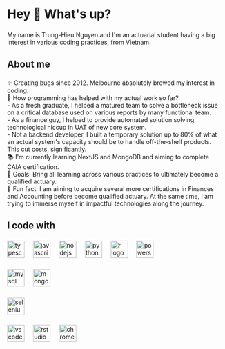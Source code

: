 <h1 align="left">Hey 👋 What's up?</h1>

###

<p align="left">My name is Trung-Hieu Nguyen and I'm an actuarial student having a big interest in various coding practices, from Vietnam.</p>

###

<h2 align="left">About me</h2>

###

<p align="left">✨ Creating bugs since 2012. Melbourne absolutely  brewed my interest in coding. <br>💪 How programming has helped with my actual work so far?<br>- As a fresh graduate, I helped a matured team to solve a bottleneck issue on a critical database used on various reports by many functional team.<br>- As a finance guy, I helped to provide automated solution solving technological hiccup in UAT of new core system. <br>- Not a backend developer, I built a temporary solution up to 80% of what an actual system's capacity should be to handle off-the-shelf products. This cut costs, significantly.  <br>📚 I'm currently learning NextJS and MongoDB and aiming to complete CAIA certification.<br>🎯 Goals: Bring all learning across various practices to ultimately become a qualified actuary.<br>🎲 Fun fact: I am aiming to acquire several more certifications in Finances and Accounting before become qualified actuary. At the same time, I am trying to immerse myself in impactful technologies along the journey.</p>

###

<h2 align="left">I code with</h2>

###

<div align="left">
  <img src="https://cdn.jsdelivr.net/gh/devicons/devicon/icons/typescript/typescript-original.svg" height="40" alt="typescript logo"  />
  <img width="12" />
  <img src="https://cdn.jsdelivr.net/gh/devicons/devicon/icons/javascript/javascript-original.svg" height="40" alt="javascript logo"  />
  <img width="12" />
  <img src="https://cdn.jsdelivr.net/gh/devicons/devicon/icons/nodejs/nodejs-original.svg" height="40" alt="nodejs logo"  />
  <img width="12" />
  <img src="https://cdn.jsdelivr.net/gh/devicons/devicon/icons/python/python-original.svg" height="40" alt="python logo"  />
  <img width="12" />
  <img src="https://cdn.jsdelivr.net/gh/devicons/devicon/icons/r/r-original.svg" height="40" alt="r logo"  />
  <img width="12" />
  <img src="https://cdn.simpleicons.org/powershell/5391FE" height="40" alt="powershell logo"  />
</div>

###

<div align="left">
  <img src="https://cdn.jsdelivr.net/gh/devicons/devicon/icons/mysql/mysql-original.svg" height="40" alt="mysql logo"  />
  <img width="12" />
  <img src="https://cdn.jsdelivr.net/gh/devicons/devicon/icons/mongodb/mongodb-original.svg" height="40" alt="mongodb logo"  />
</div>

###

<div align="left">
  <img src="https://cdn.jsdelivr.net/gh/devicons/devicon/icons/selenium/selenium-original.svg" height="40" alt="selenium logo"  />
</div>

###

<div align="left">
  <img src="https://cdn.jsdelivr.net/gh/devicons/devicon/icons/vscode/vscode-original.svg" height="40" alt="vscode logo"  />
  <img width="12" />
  <img src="https://cdn.jsdelivr.net/gh/devicons/devicon/icons/rstudio/rstudio-original.svg" height="40" alt="rstudio logo"  />
  <img width="12" />
  <img src="https://cdn.jsdelivr.net/gh/devicons/devicon/icons/chrome/chrome-original.svg" height="40" alt="chrome logo"  />
</div>

###
<!---
hieuntHello/hieuntHello is a ✨ special ✨ repository because its `README.md` (this file) appears on your GitHub profile.
You can click the Preview link to take a look at your changes.
--->
